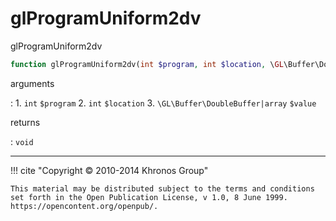 # glProgramUniform2dv
glProgramUniform2dv

```php
function glProgramUniform2dv(int $program, int $location, \GL\Buffer\DoubleBuffer|array $value) : void
```

arguments

:    1. `int` `$program` 
    2. `int` `$location` 
    3. `\GL\Buffer\DoubleBuffer|array` `$value` 

returns

:    `void` 

---
     

!!! cite "Copyright © 2010-2014 Khronos Group"

    This material may be distributed subject to the terms and conditions set forth in the Open Publication License, v 1.0, 8 June 1999. https://opencontent.org/openpub/.